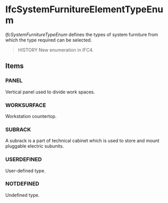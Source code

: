 # IfcSystemFurnitureElementTypeEnum

_IfcSystemFurnitureTypeEnum_ defines the types of system furniture from which the type required can be selected.

> HISTORY  New enumeration in IFC4.

## Items

### PANEL
Vertical panel used to divide work spaces.

### WORKSURFACE
Workstation countertop.

### SUBRACK
A subrack is a part of technical cabinet which is used to store and mount pluggable electric subunits.

### USERDEFINED
User-defined type.

### NOTDEFINED
Undefined type.
